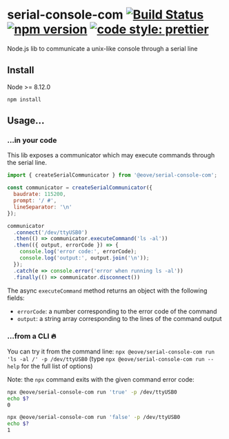 # serial-console-com [![Build Status](https://www.travis-ci.org/eove/serial-console-com.svg?branch=master)](https://www.travis-ci.org/eove/serial-console-com) [![npm version](https://badge.fury.io/js/%40eove%2Fserial-console-com.svg)](https://badge.fury.io/js/%40eove%2Fserial-console-com) [![code style: prettier](https://img.shields.io/badge/code_style-prettier-ff69b4.svg?style=flat-square)](https://github.com/prettier/prettier)

Node.js lib to communicate a unix-like console through a serial line

## Install

Node >= 8.12.0

`npm install`

## Usage...

### ...in your code

This lib exposes a communicator which may execute commands through the serial line.

```js
import { createSerialCommunicator } from '@eove/serial-console-com';

const communicator = createSerialCommunicator({
  baudrate: 115200,
  prompt: '/ #',
  lineSeparator: '\n'
});

communicator
  .connect('/dev/ttyUSB0')
  .then(() => communicator.executeCommand('ls -al'))
  .then(({ output, errorCode }) => {
    console.log('error code:', errorCode);
    console.log('output:', output.join('\n'));
  });
  .catch(e => console.error('error when running ls -al'))
  .finally(() => communicator.disconnect())
```

The async `executeCommand` method returns an object with the following fields:

- `errorCode`: a number corresponding to the error code of the command
- `output`: a string array corresponding to the lines of the command output

### ...from a CLI 🔥

You can try it from the command line: `npx @eove/serial-console-com run 'ls -al /' -p /dev/ttyUSB0` (type `npx @eove/serial-console-com run --help` for the full list of options)

Note: the `npx` command exits with the given command error code:

```bash
npx @eove/serial-console-com run 'true' -p /dev/ttyUSB0
echo $?
0
```

```bash
npx @eove/serial-console-com run 'false' -p /dev/ttyUSB0
echo $?
1
```
